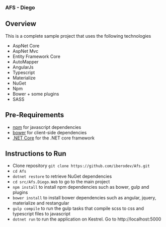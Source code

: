 ### AFS - Diego

## Overview
This is a complete sample project that uses the following technologies
* AspNet Core
* AspNet Mvc
* Entity Framework Core
* AutoMapper
* AngularJs
* Typescript
* Materialize
* NuGet
* Npm
* Bower + some plugins
* SASS

## Pre-Requirements
* [npm](https://nodejs.org/en/) for javascript dependencies
* [bower](https://bower.io/) for client-side dependencies
* [.NET Core](https://www.microsoft.com/net/core#windows) for the .NET core framework

## Instructions to Run

* Clone repository ```git clone https://github.com/iberodev/Afs.git ```
* ```cd Afs```
* ```dotnet restore``` to retrieve NuGet dependencies 
* ```cd src/Afs.Diego.Web``` to go to the main project
* ```npm install``` to install npm dependencies such as bower, gulp and plugins
* ```bower install``` to install bower dependencies such as angular, jquery, materialize and restangular
* ```gulp compile``` to run the gulp tasks that compile scss to css and typescript files to javascript
* ```dotnet run``` to run the application on Kestrel. Go to http://localhost:5000